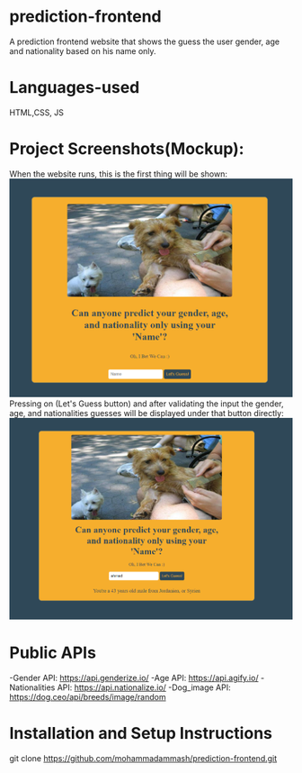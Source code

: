 # prediction-frontend
A prediction frontend website that shows the guess the user gender, age and nationality based on his name only.

# Languages-used
HTML,CSS, JS

# Project Screenshots(Mockup):
When the website runs, this is the first thing will be shown:
<img src="./styles/images/hero.png" alt="hero screenshot" title="hero_image">
Pressing on (Let's Guess button) and after validating the input the gender, age, and nationalities guesses will be displayed under that button directly:
<img src="./styles/images/interactive_hero.png" alt="interactive hero screenshot" title="hero_image">

# Public APIs
-Gender API: https://api.genderize.io/
-Age API: https://api.agify.io/
-Nationalities API: https://api.nationalize.io/
-Dog_image API: https://dog.ceo/api/breeds/image/random

# Installation and Setup Instructions
git clone https://github.com/mohammadammash/prediction-frontend.git

